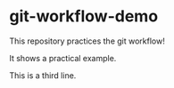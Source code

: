# git-workflow-demo

This repository practices the git workflow!

It shows a practical example.

This is a third line.

